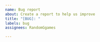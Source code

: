 ```yaml
---
name: Bug report
about: Create a report to help us improve
title: "[BUG]: "
labels: bug
assignees: RandomGgames

---
```



